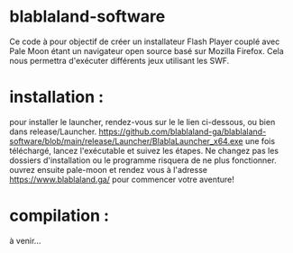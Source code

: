# blablaland-software
Ce code à pour objectif de créer un installateur Flash Player couplé avec Pale Moon étant un navigateur open source basé sur Mozilla Firefox. Cela nous permettra d'exécuter différents jeux utilisant les SWF.

# installation : 
pour installer le launcher, rendez-vous sur le le lien ci-dessous, ou bien dans release/Launcher.
https://github.com/blablaland-ga/blablaland-software/blob/main/release/Launcher/BlablaLauncher_x64.exe
une fois téléchargé, lancez l'exécutable et suivez les étapes. Ne changez pas les dossiers d'installation ou le programme risquera de ne plus fonctionner.
ouvrez ensuite pale-moon et rendez vous à l'adresse https://www.blablaland.ga/ pour commencer votre aventure!

# compilation : 

à venir...
